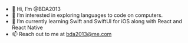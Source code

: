 - 👋 Hi, I’m @BDA2013
- 👀 I’m interested in exploring languages to code on computers.
- 🌱 I’m currently learning Swift and SwiftUI for iOS along with React and React Native
- 📫 Reach out to me at bda2013@me.com

<!---
BDA2013/BDA2013 is a ✨ special ✨ repository because its `README.md` (this file) appears on your GitHub profile.
You can click the Preview link to take a look at your changes.
--->
